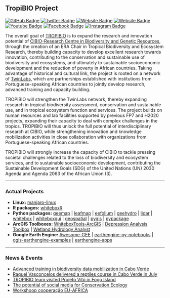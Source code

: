 ## TropiBIO Project

[![GitHub Badge](https://img.shields.io/github/followers/CIBIO-TropiBIO?style=social)](https://github.com/CIBIO-TropiBIO?tab=followers)
[![Twitter Badge](https://img.shields.io/twitter/follow/Tropibio21?style=social)](https://twitter.com/tropibio21)
[![Website Badge](https://img.shields.io/badge/Team-read)](https://cibio-tropibio.pt/en/era-chair-team/)
[![Website Badge](https://img.shields.io/badge/Students-orange)](https://cibio-tropibio.pt/en/training/msc-and-phd-students/)
[![Youtube Badge](https://img.shields.io/badge/Instagram-E4405F?style=for-the-badge&logo=instagram&logoColor=white)](https://www.instagram.com/tropibio21/)
[![Facebook Badge](https://img.shields.io/badge/Facebook-1877F2?style=for-the-badge&logo=facebook&logoColor=white)](https://www.facebook.com/TROPIcal.BIOdiversity)
[![Instagram Badge](https://img.shields.io/badge/YouTube-FF0000?style=for-the-badge&logo=youtube&logoColor=white)](https://www.youtube.com/channel/UCJve_6OSJjV0SATm0cw0JEA)

The overall goal of [TROPIBIO](https://cibio-tropibio.pt/en/) is to expand the research and innovation potential of [CIBIO-Research Centre in Biodiversity and Genetic Resources](https://cibio.up.pt/en/), through the creation of an ERA Chair in Tropical Biodiversity and Ecosystem Research, thereby building capacity to develop excellent research towards innovation, contributing to the conservation and sustainable use of biodiversity and ecosystems, and ultimately to sustainable socioeconomic development and the reduction of poverty in African countries. Taking advantage of historical and cultural link, the project is rooted on a network of [TwinLabs](https://cibio.up.pt/en/internationalization/twinlabs-and-unesco-chair-life-on-land/), which are partnerships established with institutions from Portuguese-speaking African countries to jointly develop research, advanced training and capacity building.

TROPIBIO will strengthen the TwinLabs network, thereby expanding research in tropical biodiversity assessment, conservation and sustainable use, and in tropical ecosystem function and services. The project builds on human resources and lab facilities supported by previous FP7 and H2020 projects, expanding their capacity to deal with complex challenges in the tropics. TROPIBIO will thus unlock the full potential of interdisciplinary research at CIBIO, while strengthening innovation and knowledge mobilization activities in close collaboration with organizations from Portuguese-speaking African countries.

TROPIBIO will strongly increase the capacity of CIBIO to tackle pressing societal challenges related to the loss of biodiversity and ecosystem services, and to sustainable socioeconomic development, contributing the Sustainable Development Goals (SDG) of the United Nations (UN) 2030 Agenda and Agenda 2063 of the African Union (3). 


---

### Actual Projects

- **Linux:** [manjaro-linux](https://github.com/giswqs/manjaro-linux)
- **R packages:** [whiteboxR](https://github.com/giswqs/whiteboxR)
- **Python packages:** [geemap](https://github.com/giswqs/geemap) | [leafmap](https://github.com/giswqs/leafmap) | [eefolium](https://github.com/giswqs/eefolium) | [geehydro](https://github.com/giswqs/geehydro) | [lidar](https://github.com/giswqs/lidar) | [whitebox](https://github.com/giswqs/whitebox) | [whiteboxgui](https://github.com/giswqs/whiteboxgui) | [geospatial](https://github.com/giswqs/geospatial) | [pygis](https://github.com/giswqs/pygis) | [pypackage](https://github.com/giswqs/pypackage)
- **ArcGIS Toolboxes:** [WhiteboxTools-ArcGIS](https://github.com/giswqs/WhiteboxTools-ArcGIS) | [Depression Analysis Toolbox](https://github.com/giswqs/Depression-Analysis-Toolbox) | [Wetland Hydrology Analyst](https://github.com/giswqs/Wetland-Hydrology-Analyst-Toolbox)
- **Google Earth Engine:** [Awesome-GEE](https://github.com/giswqs/Awesome-GEE) | [earthengine-py-notebooks](https://github.com/giswqs/earthengine-py-notebooks) | [qgis-earthengine-examples](https://github.com/giswqs/qgis-earthengine-examples) | [earthengine-apps](https://github.com/giswqs/earthengine-apps)

---

### News & Events

<!-- HASHNODE:START -->
- [Advanced training in biodiversity data mobilization in Cabo Verde](https://cibio-tropibio.pt/en/news-and-events/advanced-training-in-biodiversity-data-mobilization-in-cabo-verde/)
- [Raquel Vasconcelos delivered a reptiles course in Cabo Verde in July](https://cibio-tropibio.pt/en/news-and-events/raquel-vasconcelos-delivered-a-reptiles-course-in-cabo-verde-in-july/)
- [TROPIBIO team visited Projeto Vitó in Fogo Island](https://cibio-tropibio.pt/en/news-and-events/tropibio-team-visited-projeto-vito-in-fogo-island/)
- [The potential of social media for Conservation Ecology](https://cibio-tropibio.pt/en/news-and-events/the-potential-of-social-media-for-conservation-ecology/)
- [Workshoop cooperação EU-AFRICA](https://cibio-tropibio.pt/en/news-and-events/workshop-cooperacao-eu-africa/)
<!-- HASHNODE:END -->
